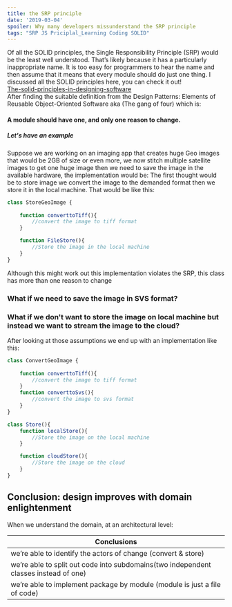```yaml
---
title: the SRP principle
date: '2019-03-04'
spoiler: Why many developers missunderstand the SRP principle
tags: "SRP JS Priciplal_Learning Coding SOLID"
---
```


Of all the SOLID principles, the Single Responsibility Principle (SRP) would be the least well understood. That’s likely because it has a particularly inappropriate name. It is too easy for programmers to hear the name and then assume that it means that every module should do just one thing.
I discussed all the SOLID principles here, you can check it out!<br>
<a href="/SOLID-Principles/">The-solid-principles-in-designing-software </a>  
After finding the suitable definition from the Design Patterns: Elements of Reusable Object-Oriented Software aka (The gang of four) which is:
#### A module should have one, and only one reason to change.
##### Let's have an example 
Suppose we are working on an imaging app that creates huge Geo images that would be 2GB of size or even more, we now stitch multiple satellite images to get one huge image then we need to save the image in the available hardware, the implementation would be:
The first thought would be to store image we convert the image to the demanded format then we store it in the local machine.
That would be like this:
```jsx
class StoreGeoImage {
    
    function converttoTiff(){
        //convert the image to tiff format
    }

    function FileStore(){
        //Store the image in the local machine
    }
}
```
Although this might work out this implementation violates the SRP, this class has more than one reason to change 
### What if we need to save the image in SVS format?
### What if we don't want to store the image on local machine but instead we want to stream the image to the cloud?
After looking at those assumptions 
we end up with an implementation like this:

```jsx
class ConvertGeoImage {
    
    function converttoTiff(){
        //convert the image to tiff format
    }
    function converttoSvs(){
        //convert the image to svs format
    }
}

class Store(){
    function localStore(){
        //Store the image on the local machine
    }

    function cloudStore(){
        //Store the image on the cloud
    }
}
```

## Conclusion: design improves with domain enlightenment

When we understand the domain, at an architectural level:

| Conclusions                                  |      
|----------------------------------------------|
| we’re able to identify the actors of change (convert & store)  | 
| we’re able to split out code into subdomains(two independent classes instead of one)|    
| we’re able to implement package by module (module is just a file of code)   | 
